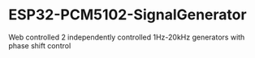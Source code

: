 # ESP32-PCM5102-SignalGenerator
Web controlled 2 independently controlled 1Hz-20kHz generators with phase shift control
